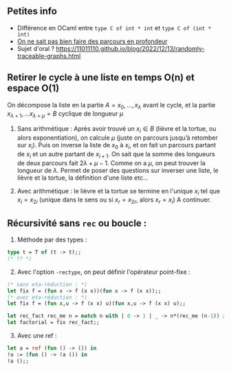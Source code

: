 

## Petites info

- Différence en OCaml entre `type C of int * int` et `type C of (int * int)`
- [On ne sait pas bien faire des parcours en profondeur](https://11011110.github.io/blog/2013/12/17/stack-based-graph-traversal.html)
- Sujet d'oral ? https://11011110.github.io/blog/2022/12/13/randomly-traceable-graphs.html
## Retirer le cycle à une liste en temps O(n) et espace O(1)

On décompose la liste en la partie $A = x_0 , ... , x_\lambda$ avant le cycle, et la partie $x_{\lambda+1}, ... x_{\lambda+\mu} = B$ cyclique de longueur $\mu$
1. Sans arithmétique :
Après avoir trouvé un $x_i\in B$ (lièvre et la tortue, ou alors exponentiation), on calcule $\mu$ (juste on parcours jusqu’à retomber sur $x_i$).
Puis on inverse la liste de $x_0$ à $x_i$, et on fait un parcours partant de $x_i$ et un autre partant de $x_{i+1}$.
On sait que la somme des longueurs de deux parcours fait $2\lambda + \mu -1$.
Comme on a $\mu$, on peut trouver la longueur de $\lambda$.
Permet de poser des questions sur inverser une liste, le lièvre et la tortue, la définition d'une liste etc...

2. Avec arithmétique :
le lièvre et la tortue se termine en l'unique $x_i$ tel que $x_i = x_{2i}$ (unique dans le sens ou si $x_r = x_{2r}$, alors $x_r = x_i$)
A continuer.

## Récursivité sans `rec` ou boucle :
1. Méthode par des types :

```ocaml
type t = T of (t -> t);;
(* ?? *)
```
2. Avec l'option `-rectype`, on peut définir l'opérateur point-fixe :
```ocaml
(* sans eta-réduction : *)
let fix f = (fun x -> f (x x))(fun x -> f (x x));;
(* avec eta-réduction : *)
let fix f = (fun x,u -> f (x x) u)(fun x,u -> f (x x) u);;

let rec_fact rec_me n = match n with | 0 -> 1 | _ -> n*(rec_me (n-1)) in
let factorial = fix rec_fact;;
```
3. Avec une ref :
```ocaml
let a = ref (fun () -> ()) in
!a := (fun () -> !a ()) in
!a ();;
```
<!--stackedit_data:
eyJoaXN0b3J5IjpbLTE0MTg1NjA5OTAsMTk2NDM3MTk0XX0=
-->